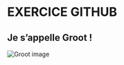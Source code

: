 # EXERCICE GITHUB

## Je s’appelle Groot !

![Groot image](https://media.giphy.com/media/R97jJCEGEmh0I/giphy.gif)